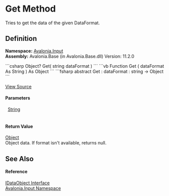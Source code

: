 # Get Method


Tries to get the data of the given DataFormat.



## Definition
**Namespace:** <a href="N_Avalonia_Input">Avalonia.Input</a>  
**Assembly:** Avalonia.Base (in Avalonia.Base.dll) Version: 11.2.0

<Tabs groupId="api-code-preview">
<TabItem value="csharp" label="C#">
```csharp
Object? Get(
	string dataFormat
)
```
</TabItem>
<TabItem value="vb" label="VB">
```vb
Function Get ( 
	dataFormat As String
) As Object
```
</TabItem>
<TabItem value="fsharp" label="F#">
```fsharp
abstract Get : 
        dataFormat : string -> Object 
```
</TabItem>
</Tabs>



<a href="https://github.com/AvaloniaUI/Avalonia/tree/master/src/Avalonia.Base/Input/IDataObject.cs" title="View the source code">View Source</a>



#### Parameters
<dl><dt>  <a href="https://learn.microsoft.com/dotnet/api/system.string" target="_blank" rel="noopener noreferrer">String</a></dt><dd> </dd></dl>

#### Return Value
<a href="https://learn.microsoft.com/dotnet/api/system.object" target="_blank" rel="noopener noreferrer">Object</a>  
Object data. If format isn't available, returns null.

## See Also


#### Reference
<a href="T_Avalonia_Input_IDataObject">IDataObject Interface</a>  
<a href="N_Avalonia_Input">Avalonia.Input Namespace</a>  
